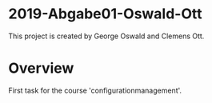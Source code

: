 # 2019-Abgabe01-Oswald-Ott
This project is created by George Oswald and Clemens Ott.
  
# Overview
First task for the course 'configurationmanagement'.
